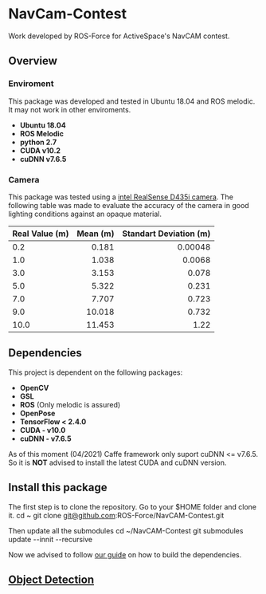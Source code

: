 # NavCam-Contest

Work developed by ROS-Force for ActiveSpace's NavCAM contest.

## Overview

### Enviroment

This package was developed and tested in Ubuntu 18.04 and ROS melodic. It may not work in other enviroments.

- **Ubuntu 18.04**
- **ROS Melodic**
- **python 2.7**
- **CUDA v10.2**
- **cuDNN v7.6.5**

### Camera

This package was tested using a [intel RealSense D435i camera](https://www.intelrealsense.com/depth-camera-d435i/).
The following table was made to evaluate the accuracy of the camera in good lighting conditions against an opaque material.

| Real Value (m) | Mean (m) | Standart Deviation (m) |
| -------------- | -------: | ---------------------: |
| 0.2            |    0.181 |                0.00048 |
| 1.0            |    1.038 |                 0.0068 |
| 3.0            |    3.153 |                  0.078 |
| 5.0            |    5.322 |                  0.231 |
| 7.0            |    7.707 |                  0.723 |
| 9.0            |   10.018 |                  0.732 |
| 10.0           |   11.453 |                   1.22 |

## Dependencies

This project is dependent on the following packages:

- **OpenCV**
- **GSL**
- **ROS** (Only melodic is assured)
- **OpenPose**
- **TensorFlow < 2.4.0**
- **CUDA - v10.0**
- **cuDNN - v7.6.5**

As of this moment (04/2021) Caffe framework only suport cuDNN <= v7.6.5. So it is **NOT** advised to install the latest CUDA and cuDNN version.

## Install this package

The first step is to clone the repository. Go to your $HOME folder and clone it.
cd ~
git clone git@github.com:ROS-Force/NavCAM-Contest.git

Then update all the submodules
cd ~/NavCAM-Contest
git submodules update --innit --recursive

Now we advised to follow [our guide](https://github.com/ROS-Force/NavCAM-Contest/tree/main/installation) on how to build the dependencies.

## [Object Detection](https://github.com/ROS-Force/NavCAM-Contest/tree/main/catkin_ws/src/object_detection)
